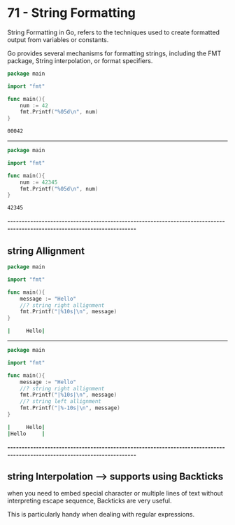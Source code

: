 # 71 - String Formatting
String Formatting in Go, refers to the techniques used to create formatted output from variables or constants.

Go provides several mechanisms for formatting strings, including the FMT package, String interpolation, or format specifiers.

```go
package main

import "fmt"

func main(){
	num := 42
	fmt.Printf("%05d\n", num)
}
```
```bash
00042
```

-------------------------------------------------------------------------------------------------------------------------

```go
package main

import "fmt"

func main(){
	num := 42345
	fmt.Printf("%05d\n", num)
}
```
```bash
42345
```

**-------------------------------------------------------------------------------------------------------------------------**

## string Allignment
```go
package main

import "fmt"

func main(){
	message := "Hello"
	//? string right allignment 
	fmt.Printf("|%10s|\n", message)
}
```
```bash
|     Hello|
```

--------------------------------------------------------------------------------------------------------------------------

```go
package main

import "fmt"

func main(){
	message := "Hello"
	//? string right allignment 
	fmt.Printf("|%10s|\n", message)
	//? string left allignment
	fmt.Printf("|%-10s|\n", message)
}
```
```bash
|     Hello|
|Hello     |
```

**-------------------------------------------------------------------------------------------------------------------------**

## string Interpolation --> supports using Backticks
when you need to embed special character or multiple lines of text without interpreting escape sequence, Backticks are very useful.

This is particularly handy when dealing with regular expressions.
